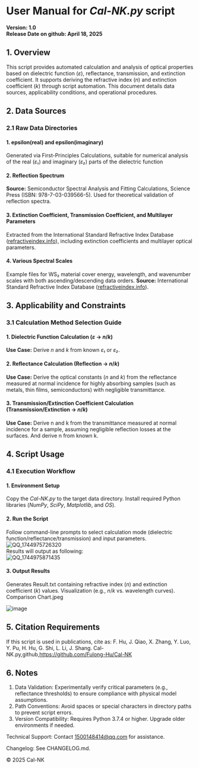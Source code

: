 # User Manual for *Cal-NK.py* script
**Version: 1.0**  
**Release Date on github: April 18, 2025**

## 1. Overview
This script provides automated calculation and analysis of optical properties based on dielectric function (*ε*), reflectance, transmission, and extinction coefficient. It supports deriving the refractive index (*n*) and extinction coefficient (*k*) through script automation. This document details data sources, applicability conditions, and operational procedures.

## 2. Data Sources
### 2.1 Raw Data Directories
#### 1.	epsilon(real) and epsilon(imaginary)
Generated via First-Principles Calculations, suitable for numerical analysis of the real (*ε₁*) and imaginary (*ε₂*) parts of the dielectric function
#### 2.	Reflection Spectrum
**Source:** Semiconductor Spectral Analysis and Fitting Calculations, Science Press (ISBN: 978-7-03-039566-5). Used for theoretical validation of reflection spectra.
#### 3.	Extinction Coefficient, Transmission Coefficient, and Multilayer Parameters
Extracted from the International Standard Refractive Index Database ([refractiveindex.info](https://refractiveindex.info/)), including extinction coefficients and multilayer optical parameters.
#### 4.	Various Spectral Scales
Example files for WS₂ material cover energy, wavelength, and wavenumber scales with both ascending/descending data orders.
**Source:** International Standard Refractive Index Database ([refractiveindex.info](https://refractiveindex.info/)).

## 3. Applicability and Constraints
### 3.1 Calculation Method Selection Guide
#### 1.	Dielectric Function Calculation (*ε* → *n*/*k*)
**Use Case:** Derive *n* and *k* from known *ε₁* or *ε₂*.
#### 2.	Reflectance Calculation (Reflection → *n*/*k*)
**Use Case:** Derive the optical constants (*n* and *k*) from the reflectance measured at normal incidence for highly absorbing samples (such as metals, thin films, semiconductors) with negligible transmittance.
#### 3.	Transmission/Extinction Coefficient Calculation (Transmission/Extinction → *n*/*k*)
**Use Case:** Derive n and k from the transmittance measured at normal incidence for a sample, assuming negligible reflection losses at the surfaces.
And derive n from known k. 

## 4. Script Usage
### 4.1 Execution Workflow
#### 1.	Environment Setup
Copy the *Cal-NK.py* to the target data directory.
Install required Python libraries (*NumPy*, *SciPy*, *Matplotlib*, and *OS*).
#### 2.	Run the Script
Follow command-line prompts to select calculation mode (dielectric function/reflectance/transmission) and input parameters.  
![QQ_1744975726320](https://github.com/user-attachments/assets/09c843df-a214-47e3-9e36-bbdae68d3141)  
Results will output as following:  
![QQ_1744975871435](https://github.com/user-attachments/assets/54db3da1-2f91-4444-b7f1-7f8681ac94b3)  
#### 3.	Output Results
Generates Result.txt containing refractive index (*n*) and extinction coefficient (*k*) values.
Visualization (e.g., *n*/*k* vs. wavelength curves). Comparison Chart.jpeg

![image](https://github.com/user-attachments/assets/f99c1e66-f5ad-4491-86e1-d1c4a1c9302a)

## 5. Citation Requirements
If this script is used in publications, cite as:
F. Hu, J. Qiao, X. Zhang, Y. Luo, Y. Pu, H. Hu, G. Shi, L. Li, J. Shang. Cal-NK.py,github,https://github.com/Fulong-Hu/Cal-NK

## 6. Notes
1.	Data Validation: Experimentally verify critical parameters (e.g., reflectance thresholds) to ensure compliance with physical model assumptions.
2.	Path Conventions: Avoid spaces or special characters in directory paths to prevent script errors.
3.	Version Compatibility: Requires Python 3.7.4 or higher. Upgrade older environments if needed.

Technical Support: Contact 1500148414@qq.com for assistance.

Changelog: See CHANGELOG.md.

© 2025 Cal-NK


